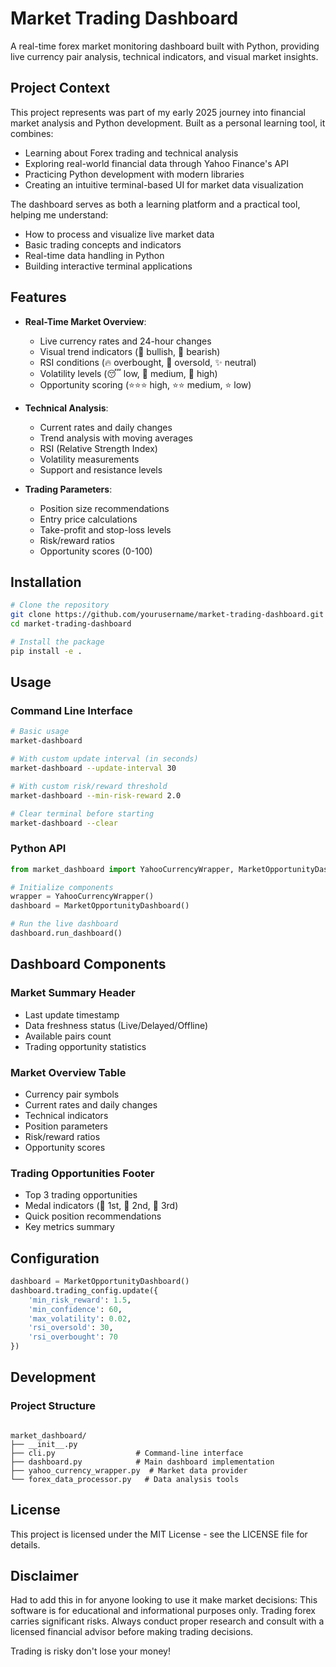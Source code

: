 # Market Trading Dashboard

A real-time forex market monitoring dashboard built with Python, providing live currency pair analysis, technical indicators, and visual market insights.

## Project Context

This project represents was part of my early 2025 journey into financial market analysis and Python development. Built as a personal learning tool, it combines:

- Learning about Forex trading and technical analysis
- Exploring real-world financial data through Yahoo Finance's API
- Practicing Python development with modern libraries
- Creating an intuitive terminal-based UI for market data visualization

The dashboard serves as both a learning platform and a practical tool, helping me understand:

- How to process and visualize live market data
- Basic trading concepts and indicators
- Real-time data handling in Python
- Building interactive terminal applications

## Features

- **Real-Time Market Overview**:
  - Live currency rates and 24-hour changes
  - Visual trend indicators (🚀 bullish, 🔻 bearish)
  - RSI conditions (🔥 overbought, 🧊 oversold, ✨ neutral)
  - Volatility levels (😴 low, 🎯 medium, 🌋 high)
  - Opportunity scoring (⭐⭐⭐ high, ⭐⭐ medium, ⭐ low)

- **Technical Analysis**:
  - Current rates and daily changes
  - Trend analysis with moving averages
  - RSI (Relative Strength Index)
  - Volatility measurements
  - Support and resistance levels

- **Trading Parameters**:
  - Position size recommendations
  - Entry price calculations
  - Take-profit and stop-loss levels
  - Risk/reward ratios
  - Opportunity scores (0-100)

## Installation

```bash
# Clone the repository
git clone https://github.com/yourusername/market-trading-dashboard.git
cd market-trading-dashboard

# Install the package
pip install -e .
```

## Usage

### Command Line Interface

```bash
# Basic usage
market-dashboard

# With custom update interval (in seconds)
market-dashboard --update-interval 30

# With custom risk/reward threshold
market-dashboard --min-risk-reward 2.0

# Clear terminal before starting
market-dashboard --clear
```

### Python API

```python
from market_dashboard import YahooCurrencyWrapper, MarketOpportunityDashboard

# Initialize components
wrapper = YahooCurrencyWrapper()
dashboard = MarketOpportunityDashboard()

# Run the live dashboard
dashboard.run_dashboard()
```

## Dashboard Components

### Market Summary Header

- Last update timestamp
- Data freshness status (Live/Delayed/Offline)
- Available pairs count
- Trading opportunity statistics

### Market Overview Table

- Currency pair symbols
- Current rates and daily changes
- Technical indicators
- Position parameters
- Risk/reward ratios
- Opportunity scores

### Trading Opportunities Footer

- Top 3 trading opportunities
- Medal indicators (🥇 1st, 🥈 2nd, 🥉 3rd)
- Quick position recommendations
- Key metrics summary

## Configuration

```python
dashboard = MarketOpportunityDashboard()
dashboard.trading_config.update({
    'min_risk_reward': 1.5,
    'min_confidence': 60,
    'max_volatility': 0.02,
    'rsi_oversold': 30,
    'rsi_overbought': 70
})
```

## Development

### Project Structure

```

market_dashboard/
├── __init__.py
├── cli.py                  # Command-line interface
├── dashboard.py            # Main dashboard implementation
├── yahoo_currency_wrapper.py  # Market data provider
└── forex_data_processor.py   # Data analysis tools
```

## License

This project is licensed under the MIT License - see the LICENSE file for details.

## Disclaimer

Had to add this in for anyone looking to use it make market decisions:
This software is for educational and informational purposes only. Trading forex carries significant risks. Always conduct proper research and consult with a licensed financial advisor before making trading decisions.

Trading is risky don't lose your money!
